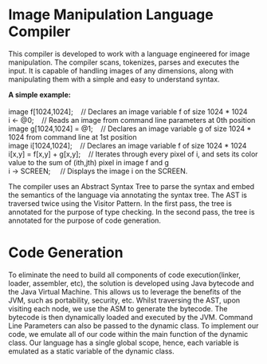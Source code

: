 # Image Manipulation Language Compiler

This compiler is developed to work with a language engineered for image manipulation. 
The compiler scans, tokenizes, parses and executes the input. It is capable of handling 
images of any dimensions, along with manipulating them with a simple and easy to understand syntax.

**A simple example:** <br /><br />
  image f[1024,1024]; &nbsp;&nbsp;&nbsp;// Declares an image variable f of size 1024 * 1024 <br />
  i <- @0;            &nbsp;&nbsp;&nbsp;// Reads an image from command line parameters at 0th position <br />
  image g[1024,1024] = @1;    &nbsp;&nbsp;&nbsp;// Declares an image variable g of size 1024 * 1024
                                  from command line at 1st position <br />
  image i[1024,1024];    &nbsp;&nbsp;&nbsp;// Declares an image variable f of size 1024 * 1024 <br />
  i[x,y] = f[x,y] + g[x,y];   &nbsp;&nbsp;&nbsp;// Iterates through every pixel of i, and sets its color value
                                  to the sum of (ith,jth) pixel in image f and g <br />
  i -> SCREEN;              &nbsp;&nbsp;&nbsp;  // Displays the image i on the SCREEN. <br />

The compiler uses an Abstract Syntax Tree to parse the syntax and embed the semantics of the language
via annotating the syntax tree. The AST is traversed twice using the Visitor Pattern. In the first pass, 
the tree is annotated for the purpose of type checking. In the second pass, the tree is annotated for 
the purpose of code generation. 

# Code Generation

To eliminate the need to build all components of code execution(linker, loader, assembler, etc), the solution
is developed using Java bytecode and the Java Virtual Machine. This allows us to leverage the benefits of 
the JVM, such as portability, security, etc. Whilst traversing the AST, upon visiting each node, we use the
ASM to generate the bytecode. The bytecode is then dynamically loaded and executed by the JVM. Command Line
Parameters can also be passed to the dynamic class. To implement our code, we emulate all of our code within
the main function of the dynamic class. Our language has a single global scope, hence, each variable is emulated 
as a static variable of the dynamic class. 

